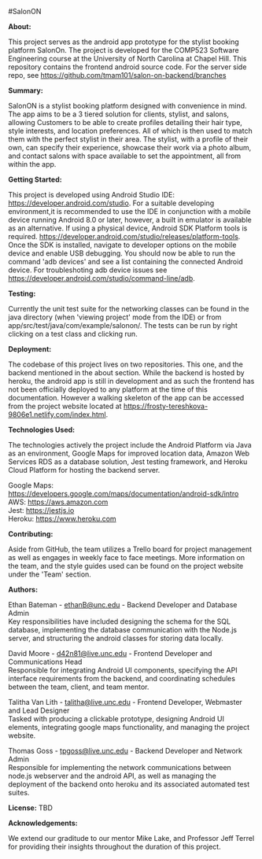 #SalonON

**About:**

This project serves as the android app prototype for the stylist booking platform SalonOn. The project is developed for the COMP523 Software Engineering course at the University of North Carolina at Chapel Hill. This repository contains the frontend android source code. For the server side repo, see https://github.com/tmam101/salon-on-backend/branches

**Summary:**

SalonON is a stylist booking platform designed with convenience in mind. The app aims to be a 3 tiered solution for clients, stylist, and salons, allowing Customers to be able to create profiles detailing their hair type, style interests, and location preferences. All of which is then used to match them with the perfect stylist in their area. The stylist, with a profile of their own, can specify their experience, showcase their work via a photo album, and contact salons with space available to set the appointment, all from within the app. 

**Getting Started:**

This project is developed using Android Studio IDE: https://developer.android.com/studio. For a suitable developing environment,it is recommended to use the IDE in conjunction with a mobile device running Android 8.0 or later, however, a built in emulator is available as an alternative. If using a physical device, Android SDK Platform tools is required. https://developer.android.com/studio/releases/platform-tools. Once the SDK is installed, navigate to developer options on the mobile device and enable USB debugging. You should now be able to run the command 'adb devices' and see a list containing the connected Android device. For troubleshoting adb device issues see https://developer.android.com/studio/command-line/adb.

**Testing:**

Currently the unit test suite for the networking classes can be found in the java directory (when 'viewing project' mode from the IDE) or from app/src/test/java/com/example/salonon/. The tests can be run by right clicking on a test class and clicking run. 

**Deployment:**

The codebase of this project lives on two repositories. This one, and the backend mentioned in the about section. While the backend is hosted by heroku, the android app is still in development and as such the frontend has not been officially deployed to any platform at the time of this documentation. However a walking skeleton of the app can be accessed from the project website located at https://frosty-tereshkova-9806e1.netlify.com/index.html.

**Technologies Used:**

The technologies actively the project include the Android Platform via Java as an environment, Google Maps for improved location data, Amazon Web Services RDS as a database solution, Jest testing framework, and Heroku Cloud Platform for hosting the backend server.

Google Maps: https://developers.google.com/maps/documentation/android-sdk/intro  
AWS: https://aws.amazon.com  
Jest: https://jestjs.io  
Heroku: https://www.heroku.com  

**Contributing:**

Aside from GitHub, the team utilizes a Trello board for project management as well as engages in weekly face to face meetings. More information on the team, and the style guides used can be found on the project website under the 'Team' section.

**Authors:**

Ethan Bateman - ethanB@unc.edu - Backend Developer and Database Admin   
Key responsibilities have included designing the schema for the SQL database, implementing the database communication with 
the Node.js server, and structuring the android classes for storing data locally.

David Moore - d42n81@live.unc.edu - Frontend Developer and Communications Head  
Responsible for integrating Android UI components, specifying the API interface requirements from the backend, and  coordinating schedules between the team, client, and team mentor.

Talitha Van Lith - talitha@live.unc.edu - Frontend Developer, Webmaster and Lead Designer  
Tasked with producing a clickable prototype, designing Android UI elements, integrating google maps functionality, and managing the project website.

Thomas Goss - tpgoss@live.unc.edu - Backend Developer and Network Admin  
Responsible for implementing the network communications between node.js webserver and the android API, as well as managing the deployment of the backend onto heroku and its associated automated test suites. 

**License:**
TBD

**Acknowledgements:**

We extend our graditude to our mentor Mike Lake, and Professor Jeff Terrel for providing their insights throughout the duration of this project.




